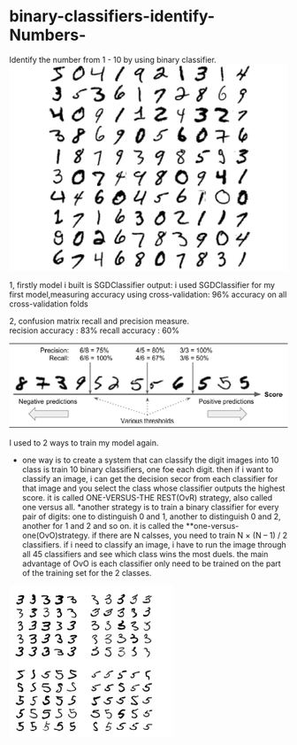 # binary-classifiers-identify-Numbers-
Identify the number from 1 - 10 by using binary classifier.
![input](https://github.com/LadyWinterD/binary-classifiers-identify-Numbers-/blob/master/Numbers.PNG?raw=true)


1, firstly model i built is SGDClassifier
output:
i used SGDClassifier for my first model,measuring accuracy  using cross-validation: 
96% accuracy  on all cross-validation folds

2, confusion matrix
recall and precision measure.   
recision accuracy : 83% 
recall accuracy  :  60%


![output](https://github.com/LadyWinterD/binary-classifiers-identify-Numbers-/blob/master/OUTPUT.PNG?raw=true)

I used to 2 ways to train my model again.
* one way is to create a system that can classify the digit images into 10 class is train 10 binary classifiers, one foe each digit. then if i want to classify an image, i can get the decision secor from each classifier for that image and you select the class whose classifier outputs the highest score. it is called ONE-VERSUS-THE REST(OvR) strategy, also called one versus all.
*another strategy is to train a binary classifier for every pair of digits: one to distinguish 0 and 1, another to distinguish 0 and 2, another for 1 and 2 and so on. it is called the **one-versus-one(OvO)strategy. if there are N calsses, you need to train N × (N – 1) / 2 classifiers. if i need to classify an image, i have to run the image through all 45 classifiers and see which class wins the most duels. the main advantage of OvO is each classifier only need to be trained on the part of the training set for the 2 classes.

![output](https://github.com/LadyWinterD/binary-classifiers-identify-Numbers-/blob/master/VoV.PNG)

